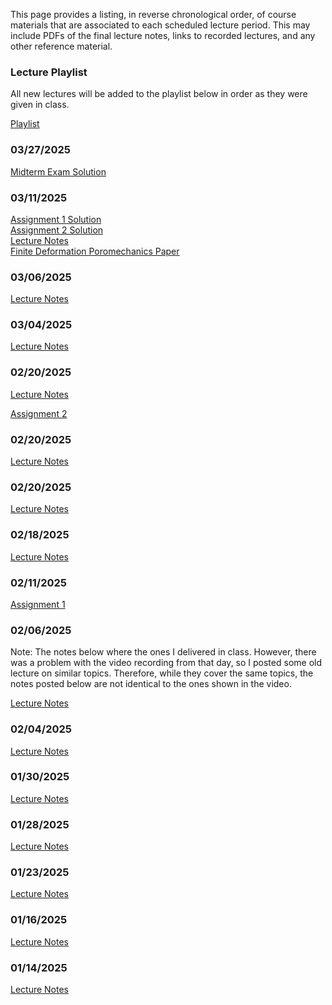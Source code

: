 <!--
.. title: Course Materials
.. slug: index
.. date: 2015-08-25 11:24:22 UTC-05:00
-->

This page provides a listing, in reverse chronological order, of course materials that are associated to
each scheduled lecture period.  This may include PDFs of the final lecture notes, links to recorded lectures, and any other reference material.

### Lecture Playlist

All new lectures will be added to the playlist below in order as they were given in class.


<a href="https://www.youtube.com/playlist?list=PLCnlJOMhMC0MUOWi3-kx6STs1S-2j45qZ" target="blank_">Playlist</a>

### 03/27/2025
[Midterm Exam Solution](/files/MidtermExamSolution.pdf)  

### 03/11/2025
[Assignment 1 Solution](/files/assignment1_solution.pdf)  
[Assignment 2 Solution](/files/assignment2_solution.pdf)  
[Lecture Notes](/notes/03-11-2025.pdf)  
[Finite Deformation Poromechanics Paper](https://papers.ssrn.com/sol3/papers.cfm?abstract_id=5172944)

### 03/06/2025

[Lecture Notes](/notes/03-06-2025.pdf)

### 03/04/2025

[Lecture Notes](/notes/03-04-2025.pdf)

### 02/20/2025

[Lecture Notes](/notes/02-28-2025.pdf)

[Assignment 2](/files/assignment2.pdf)

### 02/20/2025

[Lecture Notes](/notes/02-25-2025.pdf)

### 02/20/2025

[Lecture Notes](/notes/02-20-2025.pdf)

### 02/18/2025

[Lecture Notes](/notes/02-18-2025.pdf)

### 02/11/2025

[Assignment 1](/files/assignment1.pdf)


### 02/06/2025

Note:  The notes below where the ones I delivered in class.  However, there was a problem with the video recording from that day, so I posted some old lecture on similar topics.  Therefore, while they cover the same topics, the notes posted below are not identical to the ones shown in the video.

[Lecture Notes](/notes/02-06-2025.pdf)

### 02/04/2025

[Lecture Notes](/notes/02-04-2025.pdf)

### 01/30/2025

[Lecture Notes](/notes/01-30-2025.pdf)

### 01/28/2025

[Lecture Notes](/notes/01-28-2025.pdf)

### 01/23/2025

[Lecture Notes](/notes/01-23-2025.pdf)

### 01/16/2025

[Lecture Notes](/notes/01-16-2025.pdf)

### 01/14/2025

[Lecture Notes](/notes/01-14-2025.pdf)

<!-- ### 12/07/2015 -->
<!---->
<!-- [Drucker-Prager Example (PDF)](/files/Drucker-Prager.pdf) -->
<!---->
<!-- [Drucker-Prager Example (*Mathematica* notebook)](/files/Drucker-Prager.nb) -->
<!---->
<!-- <a href="//nbviewer.ipython.org/github/johnfoster-pge-utexas/PGE383-AdvGeomechanics/blob/master/files/final.ipynb" target="blank_">Final Project</a> -->
<!---->
<!---->
<!-- ### 12/04/2015 -->
<!---->
<!-- [Lecture Notes](/notes/12-04-2015.pdf) -->
<!---->
<!-- <a href="//www.youtube.com/playlist?list=PLyQr4689RR7B8nOMQMmdoUuYNCjhdtgtT">Lecture Recording</a> -->
<!---->
<!-- <a href="//nbviewer.ipython.org/github/johnfoster-pge-utexas/PGE383-AdvGeomechanics/blob/master/files/assignment5_solution.ipynb" target="blank_">Homework Assignment 5 Solution</a> -->
<!---->
<!---->
<!-- ### 12/02/2015 -->
<!---->
<!-- <a href="//www.youtube.com/playlist?list=PLyQr4689RR7DG8dxPXmpC-PeY1EvGNKY8">Lecture Recording</a> -->
<!---->
<!-- [Slides on MPI and mpi4py](/notes/MPI.pdf) -->
<!---->
<!-- [Slides on Trilinos & PyTrilinos](/notes/Trilinos&PytrilinosOverview.pdf) -->
<!---->
<!-- [Slides on Epetra Maps and Vectors](/notes/EpetraMaps&Vectors.pdf) -->
<!---->
<!---->
<!---->
<!-- ### 11/30/2015 -->
<!---->
<!-- [Lecture Notes](/notes/11-30-2015.pdf) -->
<!---->
<!-- <a href="//www.youtube.com/playlist?list=PLyQr4689RR7Cqu7Uk18KUllTpyupMAMG7">Lecture Recording</a> -->
<!---->
<!-- <a href="//htmlpreview.github.io/?https://github.com/kostyfisik/FEA-compare/blob/master/table.html">Comparison of FEA Code Features</a> -->
<!---->
<!---->
<!-- ### 11/23/2015 -->
<!---->
<!-- [Lecture Notes](/notes/11-23-2015.pdf) -->
<!---->
<!-- <a href="//www.youtube.com/playlist?list=PLyQr4689RR7A8UaFfP1w7ziqNQjT6nsRf">Lecture Recording</a> -->
<!---->
<!-- <a href="//nbviewer.ipython.org/github/johnfoster-pge-utexas/PGE383-AdvGeomechanics/blob/master/files/assignment6.ipynb" target="blank_">Homework Assignment 6</a> -->
<!---->
<!---->
<!-- ### 11/18/2015 -->
<!---->
<!-- [Lecture Notes](/notes/11-18-2015.pdf) -->
<!---->
<!-- <a href="//www.youtube.com/playlist?list=PLyQr4689RR7AunzczSijwfAl4bDQHiElg">Lecture Recording</a> -->
<!---->
<!---->
<!-- ### 11/16/2015 -->
<!---->
<!-- [Lecture Notes](/notes/11-16-2015.pdf) -->
<!---->
<!-- [Plasticity Example (PDF)](/notes/NonlinearFEA_RateForm.pdf) -->
<!---->
<!-- [Plasticity Example (*Mathematica* notebook)](/notes/NonlinearFEA_RateForm.nb) -->
<!---->
<!-- <a href="//www.youtube.com/playlist?list=PLyQr4689RR7AD363goxVeUHwguagNXpab">Lecture Recording</a> -->
<!---->
<!---->
<!-- ### 11/13/2015 -->
<!---->
<!-- [Lecture Notes](/notes/11-13-2015.pdf) -->
<!---->
<!-- <a href="//www.youtube.com/playlist?list=PLyQr4689RR7DHq5BNSPPeKG08E2QFtoiU">Lecture Recording</a> -->
<!---->
<!---->
<!-- ### 11/11/2015 -->
<!---->
<!-- [Lecture Notes](/notes/11-11-2015.pdf) -->
<!---->
<!-- <a href="//www.youtube.com/playlist?list=PLyQr4689RR7DWafi5TPs_oCjEvdhP5y9b">Lecture Recording</a> -->
<!---->
<!-- <a href="//nbviewer.ipython.org/github/johnfoster-pge-utexas/PGE383-AdvGeomechanics/blob/master/files/assignment5.ipynb" target="blank_">Homework Assignment 5</a> -->
<!---->
<!---->
<!-- ### 11/09/2015 -->
<!---->
<!-- [Lecture Notes](/notes/11-09-2015.pdf) -->
<!---->
<!-- <a href="//www.youtube.com/playlist?list=PLyQr4689RR7BzHZLLsrCn-FAXok8EA8GV">Lecture Recording</a> -->
<!---->
<!-- <a href="http://nbviewer.ipython.org/github/johnfoster-pge-utexas/PGE383-AdvGeomechanics/blob/master/files/assignment4_solution.ipynb" target="blank_">Homework Assignment 4 Solution</a> -->
<!---->
<!---->
<!-- ### 11/06/2015 -->
<!---->
<!-- [Lecture Notes](/notes/11-06-2015.pdf) -->
<!---->
<!-- <a href="//www.youtube.com/playlist?list=PLyQr4689RR7A1BDiZuYnwimExGUSVX7nV">Lecture Recording</a> -->
<!---->
<!---->
<!-- ### 11/04/2015 -->
<!---->
<!-- [Lecture Notes](/notes/11-04-2015.pdf) -->
<!---->
<!-- <a href="//www.youtube.com/playlist?list=PLyQr4689RR7BW4atfowtDrZUrB9PD9AJp">Lecture Recording</a> -->
<!---->
<!---->
<!-- ### 11/02/2015 -->
<!---->
<!-- [Lecture Notes](/notes/11-02-2015.pdf) -->
<!---->
<!-- <a href="//www.youtube.com/playlist?list=PLyQr4689RR7CcxKxl-b9gWUCqIqMaOHrN">Lecture Recording</a> -->
<!---->
<!-- <a href="http://nbviewer.ipython.org/github/johnfoster-pge-utexas/PGE383-AdvGeomechanics/blob/master/files/assignment3_solution.ipynb" target="blank_">Homework Assignment 3 Solution</a> -->
<!---->
<!---->
<!-- ### 10/30/2015 -->
<!---->
<!-- [Lecture Notes](/notes/10-30-2015.pdf) -->
<!---->
<!-- <a href="//www.youtube.com/playlist?list=PLyQr4689RR7Dpb7BsCZvh1Z_HYy2--bGO">Lecture Recording</a> -->
<!---->
<!-- [Plane Elasticity Stiffness Matrix Example](https://youtu.be/HWup6NiYop4?list=PLyQr4689RR7DIKTWX12cVIfnu9erVRkHE) -->
<!---->
<!-- [Homework Assignment 4](/files/assignment4.pdf) -- Due Friday, November, 6, 2015 -->
<!---->
<!---->
<!-- ### 10/28/2015 -->
<!---->
<!-- [Lecture Notes](/notes/10-28-2015.pdf) -->
<!---->
<!-- <a href="//www.youtube.com/playlist?list=PLyQr4689RR7A5rjmftfmtHeKFcaVRguHf">Lecture Recording</a> -->
<!---->
<!---->
<!-- ### 10/26/2015 -->
<!---->
<!-- [Lecture Notes](/notes/10-26-2015.pdf) -->
<!---->
<!-- <a href="//www.youtube.com/playlist?list=PLyQr4689RR7Dv9SXUldd-MUaHFUglLGZC">Lecture Recording</a> -->
<!---->
<!---->
<!-- ### 10/23/2015 -->
<!---->
<!-- [Lecture Notes](/notes/10-23-2015.pdf) -->
<!---->
<!-- <a href="//www.youtube.com/playlist?list=PLyQr4689RR7ATlifYy4aLm2EkZKfCqfw1">Lecture Recording</a> -->
<!---->
<!---->
<!-- ### 10/21/2015 -->
<!---->
<!-- [Lecture Notes](/notes/10-21-2015.pdf) -->
<!---->
<!-- <a href="//www.youtube.com/playlist?list=PLyQr4689RR7BkSVds3TPPjJr_EG3CkcVH">Lecture Recording</a> -->
<!---->
<!---->
<!-- ### 10/19/2015 -->
<!---->
<!-- [Lecture Notes](/notes/10-19-2015.pdf) -->
<!---->
<!-- <a href="//youtu.be/Wgv7AWDFeuQ?list=PLyQr4689RR7AaxCNPTZ5CRb-LEgHbD6AZ">Lecture Recording</a> -->
<!---->
<!---->
<!-- ### 10/14/2015 -->
<!---->
<!-- [Lecture Notes](/notes/10-14-2015.pdf) -->
<!---->
<!-- <a href="//www.youtube.com/playlist?list=PLyQr4689RR7AYmhtC4F6NsCqilNa1DCko">Lecture Recording</a> -->
<!---->
<!---->
<!-- ### 10/12/2015 -->
<!---->
<!-- [Homework Assignment 3](/files/assignment3.pdf) -- Due Friday, October, 30, 2015 -->
<!---->
<!-- [Lecture Notes](/notes/10-12-2015.pdf) -->
<!---->
<!-- <a href="//www.youtube.com/playlist?list=PLyQr4689RR7AIKmYR1rc8uM_fCHrrm4cu">Lecture Recording</a> -->
<!---->
<!---->
<!-- ### 10/09/2015 -->
<!---->
<!-- [Lecture Notes](/notes/10-09-2015.pdf) -->
<!---->
<!-- <a href="//www.youtube.com/playlist?list=PLyQr4689RR7B7uKvUsDn-B3COuailXpaf">Lecture Recording</a> -->
<!---->
<!---->
<!---->
<!-- ### 10/07/2015 -->
<!---->
<!-- [Lecture Notes](/notes/10-07-2015.pdf) -->
<!---->
<!-- <a href="//www.youtube.com/playlist?list=PLyQr4689RR7DsG2y6ucGqrpwTzvKFJ32A">Lecture Recording</a> -->
<!---->
<!-- <a href="//www.youtube.com/watch?v=x7jSGYv7bWo">Introduction to the Calculus of Variations</a> -->
<!---->
<!---->
<!---->
<!-- ### 10/04/2015 -->
<!---->
<!-- <a href="//nbviewer.ipython.org/github/johnfoster-pge-utexas/PGE383-AdvGeomechanics/blob/master/files/MidtermExamSolution.ipynb" target="blank_">Midterm Exam Solution</a> -->
<!---->
<!-- [Lecture Notes](/notes/10-05-2015.pdf) -->
<!---->
<!-- <a href="//www.youtube.com/playlist?list=PLyQr4689RR7D6tT7JboS0moGuRZG7k-CK">Lecture Recording</a> -->
<!---->
<!---->
<!-- ### 10/02/2015 -->
<!---->
<!-- [Lecture Notes](/notes/10-02-2015.pdf) -->
<!---->
<!-- <a href="//www.youtube.com/playlist?list=PLyQr4689RR7ApyU31yRYrmmTk2kKZ5cuL">Lecture Recording</a> -->
<!---->
<!-- <a href="//nbviewer.ipython.org/github/johnfoster-pge-utexas/PGE383-AdvGeomechanics/blob/master/files/assignment2_solution.ipynb" target="blank_">Homework 2 Solution</a> -->
<!---->
<!---->
<!-- ### 09/30/2015 -->
<!---->
<!-- [Lecture Notes](/notes/09-30-2015.pdf) -->
<!---->
<!-- <a href="//www.youtube.com/playlist?list=PLyQr4689RR7BTzQn-fC9EHyg2n7DiWKaG">Lecture Recording</a> -->
<!---->
<!-- ### 09/28/2015 -->
<!---->
<!-- [Lecture Notes](/notes/09-28-2015.pdf) -->
<!---->
<!-- <a href="//www.youtube.com/playlist?list=PLyQr4689RR7CwWhieNioR3S3g7Z-Wq1-n">Lecture Recording</a> -->
<!---->
<!---->
<!-- ### 09/25/2015 -->
<!---->
<!-- [Lecture Notes](/notes/09-25-2015.pdf) -->
<!---->
<!-- <a href="//www.youtube.com/playlist?list=PLyQr4689RR7CMJQACOJmvIr9OF4FnKTFG">Lecture Recording</a> -->
<!---->
<!---->
<!-- ### 09/23/2015 -->
<!---->
<!-- [Lecture Notes](/notes/09-23-2015.pdf) -->
<!---->
<!-- <a href="//www.youtube.com/playlist?list=PLyQr4689RR7CQaEEpu_6xOWtGRs_Pbg--">Lecture Recording</a> -->
<!---->
<!-- <a href="//nbviewer.ipython.org/github/johnfoster-pge-utexas/PGE383-AdvGeomechanics/blob/master/files/assignment1_solution.ipynb" target="blank_">Homework 1 Solution</a> -->
<!---->
<!---->
<!-- ### 09/21/2015 -->
<!---->
<!-- [Homework Assignment 2](/files/assignment2.pdf) -- Due Monday, September 28, 2015 -->
<!---->
<!-- [Lecture Notes](/notes/09-21-2015.pdf) -->
<!---->
<!-- <a href="//www.youtube.com/playlist?list=PLyQr4689RR7C1fyhARCChCMsJVlneDVee">Lecture Recording</a> -->
<!---->
<!---->
<!-- ### 09/18/2015 -->
<!---->
<!-- [Lecture Notes](/notes/09-18-2015.pdf) -->
<!---->
<!-- <a href="//www.youtube.com/playlist?list=PLyQr4689RR7AwE5EN1DkaQ0nUCCbai54B">Lecture Recording</a> -->
<!---->
<!---->
<!-- ### 09/16/2015 -->
<!---->
<!-- [Lecture Notes](/notes/09-16-2015.pdf) -->
<!---->
<!-- <a href="//www.youtube.com/playlist?list=PLyQr4689RR7DLIwRt0ru4LtteCyETdCq3">Lecture Recording</a> -->
<!---->
<!---->
<!-- ### 09/14/2015 -->
<!---->
<!-- [Lecture Notes](/notes/09-14-2015.pdf) -->
<!---->
<!-- <a href="//www.youtube.com/playlist?list=PLyQr4689RR7B3UjxS67uknCSfCZmo1eZF">Lecture Recording</a> -->
<!---->
<!---->
<!-- ### 09/11/2015 -->
<!---->
<!-- [Lecture Notes](/notes/09-11-2015.pdf) -->
<!---->
<!-- <a href="//www.youtube.com/playlist?list=PLyQr4689RR7BwBLXb2uotDT_Z3pm6uid0">Lecture Recording</a> -->
<!---->
<!---->
<!-- ### 09/09/2015 -->
<!---->
<!-- [Lecture Notes](/notes/09-09-2015.pdf) -->
<!---->
<!-- <a href="//www.youtube.com/playlist?list=PLyQr4689RR7AjIdbITF5gf4_DeD4RYqDU">Lecture Recording</a> -->
<!---->
<!---->
<!-- ### 09/07/2015 -->
<!---->
<!-- [Lecture Notes](/notes/09-07-2015.pdf) -->
<!---->
<!-- <a href="//www.youtube.com/playlist?list=PLyQr4689RR7ATbRrTifIldjYN33Z5OogD">Lecture Recording</a> -->
<!---->
<!---->
<!-- ### 09/04/2015 -->
<!---->
<!-- [Homework Assignment 1](/files/assignment1.pdf) -- Due Monday, September 21, 2015 -->
<!---->
<!-- [Lecture Notes](/notes/09-04-2015.pdf) -->
<!---->
<!-- <a href="//www.youtube.com/playlist?list=PLyQr4689RR7AdUwQoDIL5ltmYj2QdwLsW">Lecture Recording</a> -->
<!---->
<!---->
<!-- ### 09/02/2015 -->
<!---->
<!-- [Lecture Notes](/notes/09-02-2015.pdf) -->
<!---->
<!-- <a href="//www.youtube.com/playlist?list=PLyQr4689RR7ArAzZRZ7pN5X-XKGHsi0js">Lecture Recording</a> -->
<!---->
<!---->
<!-- ### 08/31/2015 -->
<!---->
<!-- [Lecture Notes](/notes/08-31-2015.pdf) -->
<!---->
<!-- <a href="//www.youtube.com/playlist?list=PLyQr4689RR7DL47yns8WDIPi6rPvu7DgQ">Lecture Recording</a> -->
<!---->
<!---->
<!-- ### 08/28/2015 -->
<!---->
<!-- [Lecture Notes](/notes/08-28-2015.pdf) -->
<!---->
<!-- <a href="//www.youtube.com/playlist?list=PLyQr4689RR7CAHpEaI5nIY7fMi0i5RT8o">Lecture Recording</a> -->
<!---->
<!---->
<!-- ### 08/26/2015 -->
<!---->
<!-- [Lecture Notes](/notes/08-26-2015.pdf) -->
<!---->
<!-- <a href="//www.youtube.com/playlist?list=PLyQr4689RR7AijLdow6wOvk06bxIkaME3">Lecture Recording</a> -->



